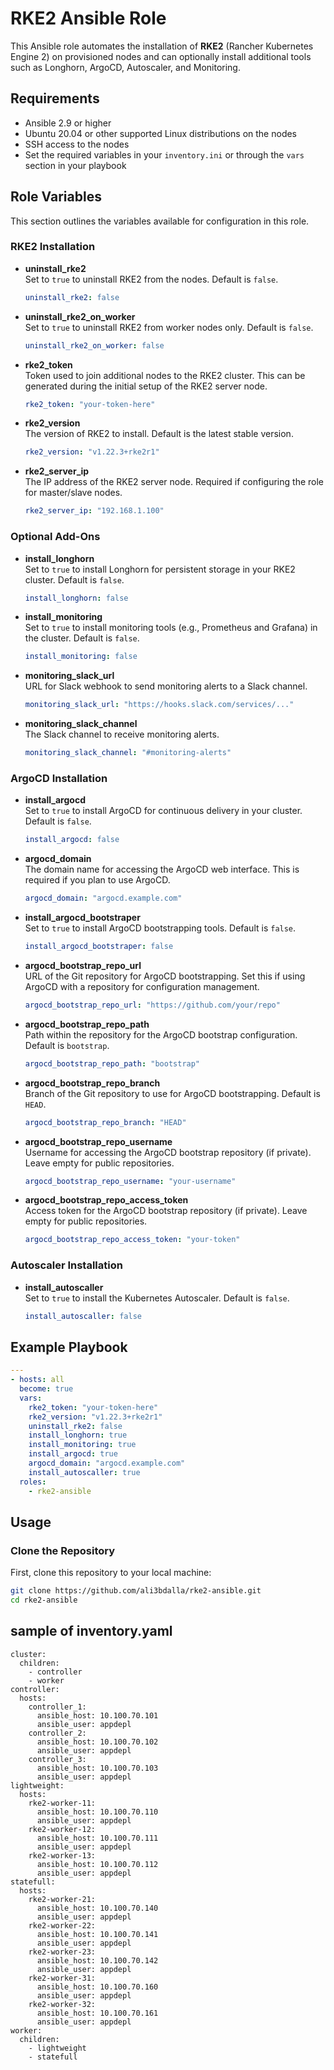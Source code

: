 # RKE2 Ansible Role

This Ansible role automates the installation of **RKE2** (Rancher Kubernetes Engine 2) on provisioned nodes and can optionally install additional tools such as Longhorn, ArgoCD, Autoscaler, and Monitoring.

## Requirements

- Ansible 2.9 or higher
- Ubuntu 20.04 or other supported Linux distributions on the nodes
- SSH access to the nodes
- Set the required variables in your `inventory.ini` or through the `vars` section in your playbook

## Role Variables

This section outlines the variables available for configuration in this role.

### RKE2 Installation

- **uninstall_rke2**  
  Set to `true` to uninstall RKE2 from the nodes. Default is `false`.

  ```yaml
  uninstall_rke2: false
  ```

- **uninstall_rke2_on_worker**  
  Set to `true` to uninstall RKE2 from worker nodes only. Default is `false`.

  ```yaml
  uninstall_rke2_on_worker: false
  ```

- **rke2_token**  
  Token used to join additional nodes to the RKE2 cluster. This can be generated during the initial setup of the RKE2 server node.

  ```yaml
  rke2_token: "your-token-here"
  ```

- **rke2_version**  
  The version of RKE2 to install. Default is the latest stable version.

  ```yaml
  rke2_version: "v1.22.3+rke2r1"
  ```

- **rke2_server_ip**  
  The IP address of the RKE2 server node. Required if configuring the role for master/slave nodes.

  ```yaml
  rke2_server_ip: "192.168.1.100"
  ```

### Optional Add-Ons

- **install_longhorn**  
  Set to `true` to install Longhorn for persistent storage in your RKE2 cluster. Default is `false`.

  ```yaml
  install_longhorn: false
  ```

- **install_monitoring**  
  Set to `true` to install monitoring tools (e.g., Prometheus and Grafana) in the cluster. Default is `false`.

  ```yaml
  install_monitoring: false
  ```

- **monitoring_slack_url**  
  URL for Slack webhook to send monitoring alerts to a Slack channel.

  ```yaml
  monitoring_slack_url: "https://hooks.slack.com/services/..."
  ```

- **monitoring_slack_channel**  
  The Slack channel to receive monitoring alerts.

  ```yaml
  monitoring_slack_channel: "#monitoring-alerts"
  ```

### ArgoCD Installation

- **install_argocd**  
  Set to `true` to install ArgoCD for continuous delivery in your cluster. Default is `false`.

  ```yaml
  install_argocd: false
  ```

- **argocd_domain**  
  The domain name for accessing the ArgoCD web interface. This is required if you plan to use ArgoCD.

  ```yaml
  argocd_domain: "argocd.example.com"
  ```

- **install_argocd_bootstraper**  
  Set to `true` to install ArgoCD bootstrapping tools. Default is `false`.

  ```yaml
  install_argocd_bootstraper: false
  ```

- **argocd_bootstrap_repo_url**  
  URL of the Git repository for ArgoCD bootstrapping. Set this if using ArgoCD with a repository for configuration management.

  ```yaml
  argocd_bootstrap_repo_url: "https://github.com/your/repo"
  ```

- **argocd_bootstrap_repo_path**  
  Path within the repository for the ArgoCD bootstrap configuration. Default is `bootstrap`.

  ```yaml
  argocd_bootstrap_repo_path: "bootstrap"
  ```

- **argocd_bootstrap_repo_branch**  
  Branch of the Git repository to use for ArgoCD bootstrapping. Default is `HEAD`.

  ```yaml
  argocd_bootstrap_repo_branch: "HEAD"
  ```

- **argocd_bootstrap_repo_username**  
  Username for accessing the ArgoCD bootstrap repository (if private). Leave empty for public repositories.

  ```yaml
  argocd_bootstrap_repo_username: "your-username"
  ```

- **argocd_bootstrap_repo_access_token**  
  Access token for the ArgoCD bootstrap repository (if private). Leave empty for public repositories.

  ```yaml
  argocd_bootstrap_repo_access_token: "your-token"
  ```

### Autoscaler Installation

- **install_autoscaller**  
  Set to `true` to install the Kubernetes Autoscaler. Default is `false`.

  ```yaml
  install_autoscaller: false
  ```

## Example Playbook

```yaml
---
- hosts: all
  become: true
  vars:
    rke2_token: "your-token-here"
    rke2_version: "v1.22.3+rke2r1"
    uninstall_rke2: false
    install_longhorn: true
    install_monitoring: true
    install_argocd: true
    argocd_domain: "argocd.example.com"
    install_autoscaller: true
  roles:
    - rke2-ansible
```

## Usage

### Clone the Repository

First, clone this repository to your local machine:

```bash
git clone https://github.com/ali3bdalla/rke2-ansible.git
cd rke2-ansible
```

## sample of inventory.yaml

```
cluster:
  children:
    - controller
    - worker
controller:
  hosts:
    controller_1:
      ansible_host: 10.100.70.101
      ansible_user: appdepl
    controller_2:
      ansible_host: 10.100.70.102
      ansible_user: appdepl
    controller_3:
      ansible_host: 10.100.70.103
      ansible_user: appdepl
lightweight:
  hosts:
    rke2-worker-11:
      ansible_host: 10.100.70.110
      ansible_user: appdepl
    rke2-worker-12:
      ansible_host: 10.100.70.111
      ansible_user: appdepl
    rke2-worker-13:
      ansible_host: 10.100.70.112
      ansible_user: appdepl
statefull:
  hosts:
    rke2-worker-21:
      ansible_host: 10.100.70.140
      ansible_user: appdepl
    rke2-worker-22:
      ansible_host: 10.100.70.141
      ansible_user: appdepl
    rke2-worker-23:
      ansible_host: 10.100.70.142
      ansible_user: appdepl
    rke2-worker-31:
      ansible_host: 10.100.70.160
      ansible_user: appdepl
    rke2-worker-32:
      ansible_host: 10.100.70.161
      ansible_user: appdepl
worker:
  children:
    - lightweight
    - statefull
```
